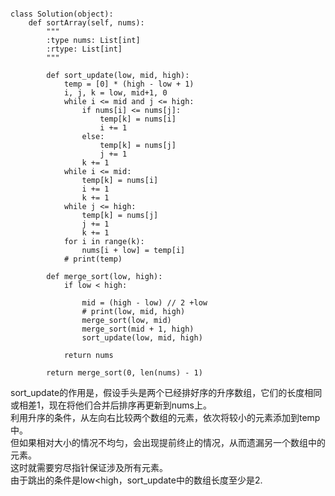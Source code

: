 ```

class Solution(object):
    def sortArray(self, nums):
        """
        :type nums: List[int]
        :rtype: List[int]
        """

        def sort_update(low, mid, high):
            temp = [0] * (high - low + 1)
            i, j, k = low, mid+1, 0
            while i <= mid and j <= high:
                if nums[i] <= nums[j]:
                    temp[k] = nums[i]
                    i += 1
                else:
                    temp[k] = nums[j]
                    j += 1
                k += 1
            while i <= mid:
                temp[k] = nums[i]
                i += 1
                k += 1
            while j <= high:
                temp[k] = nums[j]
                j += 1
                k += 1
            for i in range(k):
                nums[i + low] = temp[i]
            # print(temp)

        def merge_sort(low, high):
            if low < high:

                mid = (high - low) // 2 +low
                # print(low, mid, high)
                merge_sort(low, mid)
                merge_sort(mid + 1, high)
                sort_update(low, mid, high)

            return nums

        return merge_sort(0, len(nums) - 1)

```
sort_update的作用是，假设手头是两个已经排好序的升序数组，它们的长度相同或相差1，现在将他们合并后排序再更新到nums上。  
利用升序的条件，从左向右比较两个数组的元素，依次将较小的元素添加到temp中。  
但如果相对大小的情况不均匀，会出现提前终止的情况，从而遗漏另一个数组中的元素。  
这时就需要穷尽指针保证涉及所有元素。  
由于跳出的条件是low<high，sort_update中的数组长度至少是2.
